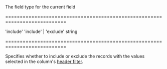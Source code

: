 <!--**
/*-------------------------------------------
    Auto-generated file. Do not modify.
-------------------------------------------

**-->
<!--d-->The field type for the current field<!--/d-->
===========================================================================
<!--default-->'include'<!--/default-->
<!--acceptValues-->'include' | 'exclude'<!--/acceptValues-->
<!--type-->string<!--/type-->
===========================================================================

<!--shortDescription-->
Specifies whether to include or exclude the records with the values selected in the column's [header filter](/Documentation/ApiReference/UI_Widgets/dxDataGrid/Configuration/headerFilter/).
<!--/shortDescription-->

<!--fullDescription-->

<!--/fullDescription-->
